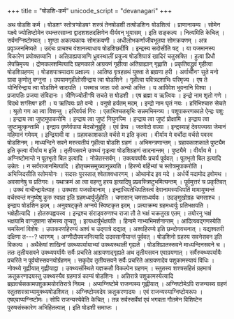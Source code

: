 +++
title = "षोडशि-कर्म"
unicode_script = "devanagari"
+++


अथ षोडशि कर्म । षोडशꣳ स्तोत्रꣳषोडषꣳ शस्त्रं तेनषोडशी तत्षोडशिनः षोडशित्वं । प्राणानायम्य । सोमेन यक्ष्ये ज्योतिष्टोमेन रथन्तरसाम्ना द्वादशशतदक्षिणेन वीर्यवन् भूयासम् । इति सङ्कल्प । नित्यमिति केचित् । सर्वमग्निष्टोमवत् । शुण्ठा अकल्पकायः सोमक्रयणी । अधीलोभकर्णाजीवभूतया सोमक्रयणम् । अत्र प्रवृञ्जनमिष्यते । उदंचः प्राचश्च वंशानत्याधाय षोडशिछदींषि । इन्द्रस्य सदोसीति षट् । या यजमानस्य विकारेण प्रयोक्तव्यानि । अतिग्राह्यपात्राणि ध्रुवस्थालीं प्रयुज्य षोडशिपात्रं खादिरं चतुस्रक्ति । हुत्वा प्रिधौ लेपन्निमृज्य । द्रोणकलशमित्यादि ग्रहणकाले आग्रयणं गृहीत्वा अतिग्राह्यान् गृह्णाति । प्रकृतिवद्ध्रुवं गृहीत्वा षोडशिग्रहणम् । षोडशपात्रमादाय प्रक्षाल्य । आतिष्ठ वृत्रहन्रथं युक्ता ते ब्रह्मणा हरी । अर्वाचीनꣳ सुते मनो ग्रावा कृणोतु वग्नुना । उपयामगृहीतोसीन्द्राय त्वा षोडशिने । गृहीत्वा पवित्रदशाभिः परिमृज्य । एष ते योनिरिन्द्राय त्वा षोडशिने सादयति । यस्मान्न जातः परो अन्यो अस्ति । य आविवेश भुवनानि विश्वा । प्रजापतिः प्रजया संविदानः । त्रीणिज्योतीꣳषि सचते स षोडशी । एष ब्रह्मा य ऋत्वियः । इन्द्रो नाम शृतो गणे । विदथे शꣳसिषꣳ हरी । य ऋत्वियः प्रते वन्वे । वनुषो हर्यतम् मदम् । इन्द्रो नाम घृतं नयः । हरिभिश्चारु सेचते । श्रुतो गण आ त्वा विशन्तु । हरिवर्पसं गिरः । एताभिश्चतसृभिः सन्नमभिमन्त्र्य । पशूपाकरणकाले ऐन्द्रः पशुः । इन्द्राय त्वा जुष्टमुपाकरोमि । इन्द्राय त्वा जुष्टं नियुनज्मि । इन्द्राय त्वा जुष्टं प्रोक्षामि । इन्द्राय त्वा जुष्टामुत्कृन्तामि । इन्द्राय वृष्णेर्वपाया मेदसोनुब्रूहि । एवं प्रेष्य । जतवेदो वपया । इन्द्रस्याहं देवयज्यया जेमानं महिमानं गमेयम् । इन्द्रियावी वा । ग्रहावकाशकाले वर्चसे म इति कृत्वा । वीर्याय मे वर्चोदा वर्चसे पवस्व षोडशिनम् । माध्यन्दिने सवने मरुत्वतीयं गृहीत्वा षोडशि ग्रहणं । अभिमन्त्रणान्तम् । ग्रहावकाशकाले पुष्ट्यैम इति कृत्वा वीर्याय म इति । तृतीयसवने उक्थ्यं गृःइत्वा षोडशिग्रहणं सादनान्तम् । पुष्ट्यैमे । वीर्याय मे । अग्निष्टोमान्ते न पूतभृतो बिल इत्यादि । नोन्नेतस्सर्वम् । उक्त्यपर्यायैः प्रचर्य पूर्ववत् । पूतभृतो बिल इत्यादि उन्नेतः । न सर्वंराजानमित्यादि । होतृचमसमुख्यानुन्नयति । हिरण्ये बर्हिभ्यां च स्तोत्रमुपाकरोति । अभिजिदसीति स्तोमयोगः । सदसः पुरस्तात् श्वेताश्वधारणम् । ओथामोद इव मदे । अर्धर्चे मदामोद इवोमथ । अवसानेषु च प्रतिगरः । यथाक्रमं आ त्वा वहन्तु हरय इत्यादिषु प्रप्रवस्त्रिष्टुभमित्यन्तम् । पूर्वमुत्तरं च प्रकृतिवत् । उक्थं वाचीन्द्रायेत्याह । उक्थशा यजसोमानाम् । इन्द्राधिपतेधिपतिस्त्वं देवानामस्यधिपतिं मामायुष्मन्तं वर्चस्वन्तं मनुष्येषु कुरु स्वाहा इति ग्रहमध्वर्युर्जुहोति । चमासान् चमसाध्वर्यवः । उदङ्मुखोग्रहः चमसाश्च । इन्द्राय षोडशिन इदम् । अनुवषट्कृते अग्नये स्विष्टकृत इदम् । प्रत्याक्रम्य ग्रहमध्वर्युः प्रतिभक्षयति । भक्षेहीत्यादि । होतरुपह्वयस्व । इन्द्रश्च संराड्वरुणश्च राजा तौ ते भक्षं चक्रतुरग्र एतम् । तयोरनु भक्षं भक्षयामि वाग्जुषाणा सोमस्य तृप्यतु । इत्यध्वर्युर्भक्षयति । हिन्वमे नाभ्यभिमर्शनान्तम् । आदित्यवद्गणस्येति चमसिनां विशेषः । उपाकरणहिरण्यं अश्वं च उद्गात्रे दद्यात् । अश्वहिरण्ये इति छन्दोगवचनात् । यद्यश्वतरी दक्षिणा त---? धारणम् । अग्णीदौपयजनित्यादि उदवसानीयान्तं पूर्ववत् । षोडशिनो ग्रहस्य सवनेसवन इति विकल्पः । अथैकेषां शाखिनां उक्थ्यपर्यायाभ्यां उक्थ्यस्थाली गृह्यते । षोडशिप्रातस्सवने माध्यन्दिनसवने च । ततः तृतीयसवने उक्थ्यपर्यायैः सर्वैः प्रचरिते आग्रयणाद्गृह्यते अथ तृतीयसवन एवाग्रयणात् । सर्वैरुक्थ्यपर्यायैः प्रचरिते न पूर्वयोस्सवनयोर्ग्रहणम् । सकृदेव तृतीयसवने सर्वैः प्रचरिते आग्रयणादेव पशुकामस्यायं विधिः । नोक्थ्ये गृह्णीयात् गृह्णीयाद्वा । उक्थ्यसंस्थिते यज्ञक्रतौ विकल्पेन ग्रहणम् । स्तुतस्य शश्त्रसहितं ग्रहमात्रं क्रतुकरणादयस्तु उक्थ्यस्यैव ग्रहमात्रं काम्यं षोडशिनः । अतिरात्रे पशुकामस्येत्यादि ब्रह्मवर्चसकामपशुकामयोरतिरात्रे नियमः । अप्यग्निष्टोमे राजन्यस्य गृह्णीयात् । अग्निष्टोमेऽपि राजन्यस्य ग्रहणं स्तुतशस्त्राभ्यामुक्थ्यषोडशिवत् । अग्निष्टोमवदेव क्रतुकरणादयः । एवं राजन्यस्याग्निष्टोमरूपः । एषएवाप्यग्निष्टोमः । सोपि राजन्यस्येवेति केचित् । तन्न सर्वस्सर्वेषां एवं भगवता गौतमेन विशिष्टेन पुरुषसंस्कारेण अभिहितत्वात् । इति षोडशी समाप्तः ।
